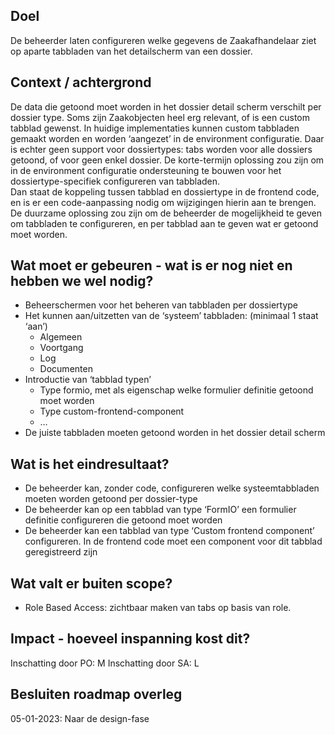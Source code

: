 ## Doel

De beheerder laten configureren welke gegevens de Zaakafhandelaar ziet op aparte tabbladen van het detailscherm van een dossier.

## Context / achtergrond

De data die getoond moet worden in het dossier detail scherm verschilt per dossier type. Soms zijn Zaakobjecten heel erg relevant, of is een custom tabblad gewenst. 
In huidige implementaties kunnen custom tabbladen gemaakt worden en worden ‘aangezet’ in de environment configuratie. 
Daar is echter geen support voor dossiertypes: tabs worden voor alle dossiers getoond, of voor geen enkel dossier. 
De korte-termijn oplossing zou zijn om in de environment configuratie ondersteuning te bouwen voor het dossiertype-specifiek configureren van tabbladen.  
Dan staat de koppeling tussen tabblad en dossiertype in de frontend code, en is er een code-aanpassing nodig om wijzigingen hierin aan te brengen. 
De duurzame oplossing zou zijn om de beheerder de mogelijkheid te geven om tabbladen te configureren, en per tabblad aan te geven wat er getoond moet worden.

## Wat moet er gebeuren - wat is er nog niet en hebben we wel nodig?

- Beheerschermen voor het beheren van tabbladen per dossiertype
- Het kunnen aan/uitzetten van de ‘systeem’ tabbladen: (minimaal 1 staat ‘aan’)
  - Algemeen
  - Voortgang
  - Log
  - Documenten
- Introductie van ‘tabblad typen’
  - Type formio, met als eigenschap welke formulier definitie getoond moet worden
  - Type custom-frontend-component
  - …
- De juiste tabbladen moeten getoond worden in het dossier detail scherm

## Wat is het eindresultaat?
- De beheerder kan, zonder code, configureren welke systeemtabbladen moeten worden getoond per dossier-type
- De beheerder kan op een tabblad van type ‘FormIO’ een formulier definitie configureren die getoond moet worden
- De beheerder kan een tabblad van type ‘Custom frontend component’ configureren. In de frontend code moet een component voor dit tabblad geregistreerd zijn

## Wat valt er buiten scope?
- Role Based Access: zichtbaar maken van tabs op basis van role.

## Impact - hoeveel inspanning kost dit? 
Inschatting door PO: M
Inschatting door SA: L

## Besluiten roadmap overleg
05-01-2023: Naar de design-fase
